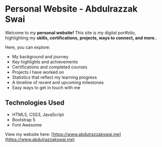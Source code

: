 # Personal Website - Abdulrazzak Swai

Welcome to my **personal website!** This site is my digital portfolio, highlighting my **skills, certifications, projects, ways to connect, and more.**.

Here, you can explore:

- My background and journey
- Key highlights and achievements
- Certifications and completed courses
- Projects I have worked on
- Statistics that reflect my learning progress
- A timeline of recent and upcoming milestones
- Easy ways to get in touch with me

## Technologies Used

- HTML5, CSS3, JavaScript
- Bootstrap 5
- Font Awesome

View my website here: [https://www.abdulrazzakswai.me](https://www.abdulrazzakswai.me)
